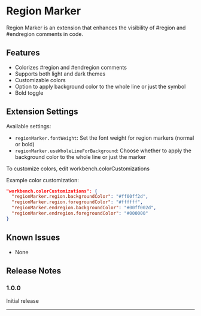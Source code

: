# Region Marker

Region Marker is an extension that enhances the visibility of #region and #endregion comments in code.

## Features

- Colorizes #region and #endregion comments
- Supports both light and dark themes
- Customizable colors
- Option to apply background color to the whole line or just the symbol
- Bold toggle

## Extension Settings

Available settings:

- `regionMarker.fontWeight`: Set the font weight for region markers (normal or bold)
- `regionMarker.useWholeLineForBackground`: Choose whether to apply the background color to the whole line or just the marker

To customize colors, edit workbench.colorCustomizations

Example color customization:

```json
"workbench.colorCustomizations": {
  "regionMarker.region.backgroundColor": "#ff00ff2d",
  "regionMarker.region.foregroundColor": "#ffffff",
  "regionMarker.endregion.backgroundColor": "#00ff002d",
  "regionMarker.endregion.foregroundColor": "#000000"
}
```

## Known Issues

- None

## Release Notes

### 1.0.0

Initial release

---